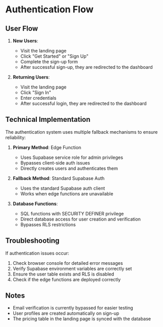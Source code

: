 # Authentication Flow

## User Flow

1. **New Users**:
   - Visit the landing page
   - Click "Get Started" or "Sign Up"
   - Complete the sign-up form
   - After successful sign-up, they are redirected to the dashboard

2. **Returning Users**:
   - Visit the landing page
   - Click "Sign In"
   - Enter credentials
   - After successful login, they are redirected to the dashboard

## Technical Implementation

The authentication system uses multiple fallback mechanisms to ensure reliability:

1. **Primary Method**: Edge Function
   - Uses Supabase service role for admin privileges
   - Bypasses client-side auth issues
   - Directly creates users and authenticates them

2. **Fallback Method**: Standard Supabase Auth
   - Uses the standard Supabase auth client
   - Works when edge functions are unavailable

3. **Database Functions**:
   - SQL functions with SECURITY DEFINER privilege
   - Direct database access for user creation and verification
   - Bypasses RLS restrictions

## Troubleshooting

If authentication issues occur:

1. Check browser console for detailed error messages
2. Verify Supabase environment variables are correctly set
3. Ensure the user table exists and RLS is disabled
4. Check if the edge functions are deployed correctly

## Notes

- Email verification is currently bypassed for easier testing
- User profiles are created automatically on sign-up
- The pricing table in the landing page is synced with the database
